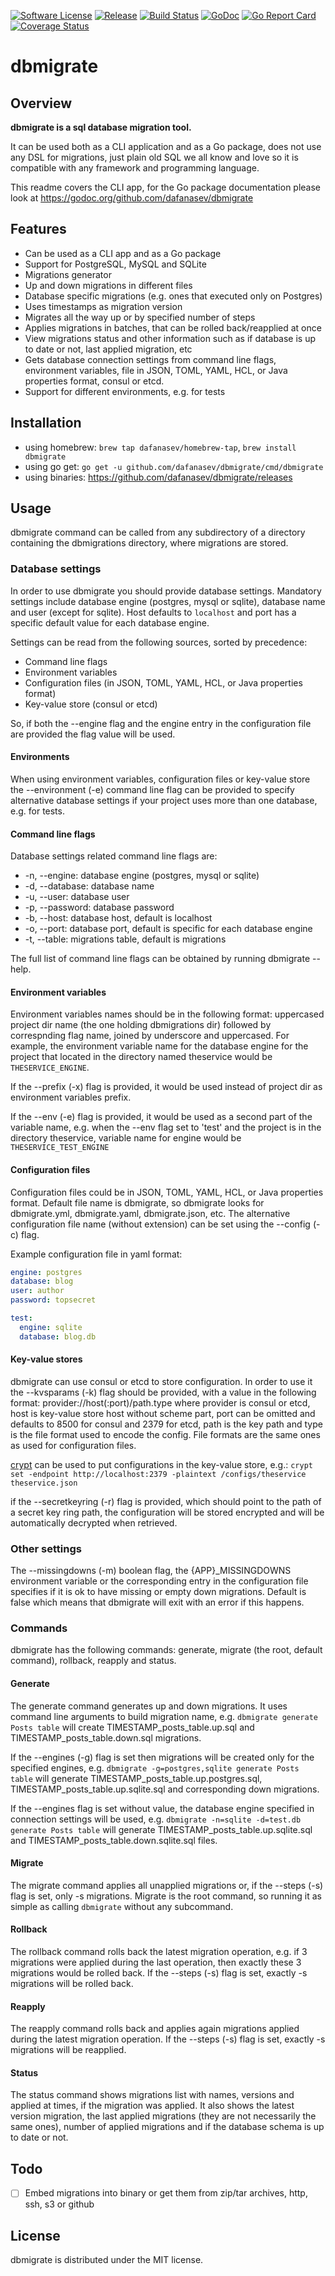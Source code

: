 [![Software License](https://img.shields.io/badge/license-MIT-brightgreen.svg?style=flat-square)](/LICENSE)
[![Release](https://img.shields.io/github/release/dafanasev/dbmigrate.svg)](https://github.com/dafanasev/dbmigrate/releases)
[![Build Status](https://travis-ci.org/dafanasev/lu.svg?branch=master)](https://travis-ci.org/dafanasev/dbmigrate)
[![GoDoc](https://godoc.org/github.com/dafanasev/go-yandex-translate?status.svg)](https://godoc.org/github.com/dafanasev/dbmigrate)
[![Go Report Card](https://goreportcard.com/badge/github.com/dafanasev/lu)](https://goreportcard.com/report/github.com/dafanasev/dbmigrate)
[![Coverage Status](https://coveralls.io/repos/github/dafanasev/lu/badge.svg)](https://coveralls.io/github/dafanasev/dbmigrate)

# dbmigrate

## Overview
__dbmigrate is a sql database migration tool.__   

It can be used both as a CLI application and as a Go package, does not use any DSL for migrations, just plain old SQL we all know and love
so it is compatible with any framework and programming language.

This readme covers the CLI app, for the Go package documentation please look at https://godoc.org/github.com/dafanasev/dbmigrate

## Features
* Can be used as a CLI app and as a Go package
* Support for PostgreSQL, MySQL and SQLite
* Migrations generator
* Up and down migrations in different files
* Database specific migrations (e.g. ones that executed only on Postgres)
* Uses timestamps as migration version
* Migrates all the way up or by specified number of steps
* Applies migrations in batches, that can be rolled back/reapplied at once   
* View migrations status and other information such as if database is up to date or not, last applied migration, etc
* Gets database connection settings from command line flags, environment variables, file in JSON, TOML, YAML, HCL, or Java properties format, consul or etcd.
* Support for different environments, e.g. for tests

## Installation
* using homebrew: `brew tap dafanasev/homebrew-tap`,  `brew install dbmigrate`
* using go get: `go get -u github.com/dafanasev/dbmigrate/cmd/dbmigrate`
* using binaries: https://github.com/dafanasev/dbmigrate/releases

## Usage
dbmigrate command can be called from any subdirectory of a directory containing the dbmigrations directory, where migrations are stored.  

### Database settings
In order to use dbmigrate you should provide database settings.
Mandatory settings include database engine (postgres, mysql or sqlite), database name and user (except for sqlite).
Host defaults to `localhost` and port has a specific default value for each database engine.
 
Settings can be read from the following sources, sorted by precedence: 
* Command line flags
* Environment variables
* Configuration files (in JSON, TOML, YAML, HCL, or Java properties format)
* Key-value store (consul or etcd)

So, if both the --engine flag and the engine entry in the configuration file are provided the flag value will be used.

#### Environments
When using environment variables, configuration files or key-value store the --environment (-e) command line flag can be provided 
to specify alternative database settings if your project uses more than one database, e.g. for tests. 

#### Command line flags
Database settings related command line flags are:
* -n, --engine: database engine (postgres, mysql or sqlite)
* -d, --database: database name
* -u, --user: database user
* -p, --password: database password
* -b, --host: database host, default is localhost
* -o, --port: database port, default is specific for each database engine
* -t, --table: migrations table, default is migrations

The full list of command line flags can be obtained by running dbmigrate --help.

#### Environment variables
Environment variables names should be in the following format:
uppercased project dir name (the one holding dbmigrations dir) followed by correspnding flag name, joined by underscore and uppercased.
For example, the environment variable name for the database engine for the project that located in the directory named theservice would be `THESERVICE_ENGINE`.

If the --prefix (-x) flag is provided, it would be used instead of project dir as environment variables prefix.

If the --env (-e) flag is provided, it would be used as a second part of the variable name, 
e.g. when the --env flag set to 'test' and the project is in the directory theservice, 
variable name for engine would be `THESERVICE_TEST_ENGINE`

#### Configuration files
Configuration files could be in JSON, TOML, YAML, HCL, or Java properties format. 
Default file name is dbmigrate, so dbmigrate looks for dbmigrate.yml, dbmigrate.yaml, dbmigrate.json, etc.
The alternative configuration file name (without extension) can be set using the --config (-c) flag.

Example configuration file in yaml format:

```yaml
engine: postgres
database: blog
user: author
password: topsecret

test:
  engine: sqlite
  database: blog.db
``` 

#### Key-value stores

dbmigrate can use consul or etcd to store configuration.
In order to use it the --kvsparams (-k) flag should be provided, with a value in the following format:
provider://host(:port)/path.type where provider is consul or etcd, host is key-value store host without scheme part,
port can be omitted and defaults to 8500 for consul and 2379 for etcd, 
path is the key path and type is the file format used to encode the config. 
File formats are the same ones as used for configuration files.

[crypt](https://github.com/xordataexchange/crypt) can be used to put configurations in the key-value store, e.g.:
`crypt set -endpoint http://localhost:2379 -plaintext /configs/theservice theservice.json`

if the --secretkeyring (-r) flag is provided, which should point to the path of a secret key ring path, 
the configuration will be stored encrypted and will be automatically decrypted when retrieved.

### Other settings
The --missingdowns (-m) boolean flag, the {APP}_MISSINGDOWNS environment variable or the corresponding entry in the configuration file 
specifies if it is ok to have missing or empty down migrations. Default is false which means that dbmigrate will exit with an error if this happens. 

### Commands
dbmigrate has the following commands: generate, migrate (the root, default command), rollback, reapply and status.

#### Generate
The generate command generates up and down migrations. It uses command line arguments to build migration name,
e.g. `dbmigrate generate Posts table` will create TIMESTAMP_posts_table.up.sql and TIMESTAMP_posts_table.down.sql migrations.

If the --engines (-g) flag is set then migrations will be created only for the specified engines, 
e.g. `dbmigrate -g=postgres,sqlite generate Posts table` will generate TIMESTAMP_posts_table.up.postgres.sql, TIMESTAMP_posts_table.up.sqlite.sql
and corresponding down migrations.

If the --engines flag is set without value, the database engine specified in connection settings will be used,
e.g. `dbmigrate -n=sqlite -d=test.db generate Posts table` will generate TIMESTAMP_posts_table.up.sqlite.sql and TIMESTAMP_posts_table.down.sqlite.sql files.

#### Migrate
The migrate command applies all unapplied migrations or, if the --steps (-s) flag is set, only -s migrations.
Migrate is the root command, so running it as simple as calling `dbmigrate` without any subcommand. 

#### Rollback
The rollback command rolls back the latest migration operation, e.g. if 3 migrations were applied during the last operation, 
then exactly these 3 migrations would be rolled back.
If the --steps (-s) flag is set, exactly -s migrations will be rolled back.

#### Reapply
The reapply command rolls back and applies again migrations applied during the latest migration operation.
If the --steps (-s) flag is set, exactly -s migrations will be reapplied.

#### Status
The status command shows migrations list with names, versions and applied at times, if the migration was applied.
It also shows the latest version migration, the last applied migrations (they are not necessarily the same ones), 
number of applied migrations and if the database schema is up to date or not. 
 
## Todo
- [ ] Embed migrations into binary or get them from zip/tar archives, http, ssh, s3 or github

## License
dbmigrate is distributed under the MIT license.